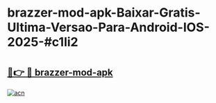 # brazzer-mod-apk-Baixar-Gratis-Ultima-Versao-Para-Android-IOS-2025-#c1li2

# <h2><a href="https://ainizakaria.my?title=brazzer-mod-apk&ref=24M">🔗👉 🔴 brazzer-mod-apk</a></h2>

[![acn](https://github.com/user-attachments/assets/0f9c940e-d8b0-45ae-aac7-cd30a18b3e1c)](https://ainizakaria.my?title=brazzer-mod-apk&ref=24M)

